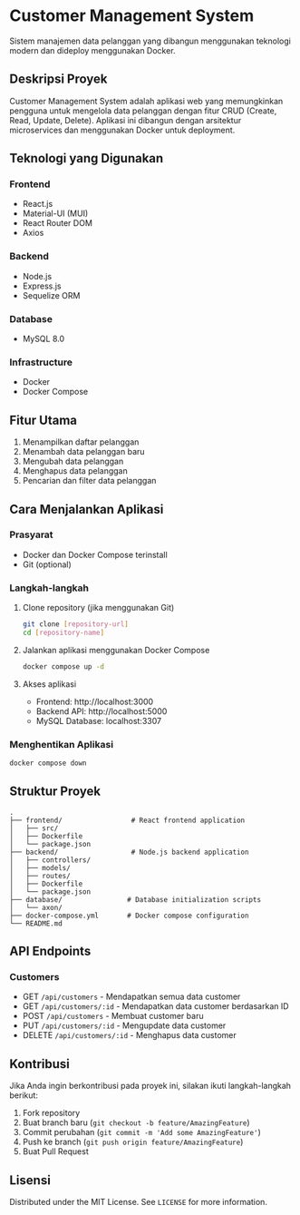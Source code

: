 # Customer Management System

Sistem manajemen data pelanggan yang dibangun menggunakan teknologi modern dan dideploy menggunakan Docker.

## Deskripsi Proyek

Customer Management System adalah aplikasi web yang memungkinkan pengguna untuk mengelola data pelanggan dengan fitur CRUD (Create, Read, Update, Delete). Aplikasi ini dibangun dengan arsitektur microservices dan menggunakan Docker untuk deployment.

## Teknologi yang Digunakan

### Frontend

- React.js
- Material-UI (MUI)
- React Router DOM
- Axios

### Backend

- Node.js
- Express.js
- Sequelize ORM

### Database

- MySQL 8.0

### Infrastructure

- Docker
- Docker Compose

## Fitur Utama

1. Menampilkan daftar pelanggan
2. Menambah data pelanggan baru
3. Mengubah data pelanggan
4. Menghapus data pelanggan
5. Pencarian dan filter data pelanggan

## Cara Menjalankan Aplikasi

### Prasyarat

- Docker dan Docker Compose terinstall
- Git (optional)

### Langkah-langkah

1. Clone repository (jika menggunakan Git)

   ```bash
   git clone [repository-url]
   cd [repository-name]
   ```

2. Jalankan aplikasi menggunakan Docker Compose

   ```bash
   docker compose up -d
   ```

3. Akses aplikasi
   - Frontend: http://localhost:3000
   - Backend API: http://localhost:5000
   - MySQL Database: localhost:3307

### Menghentikan Aplikasi

```bash
docker compose down
```

## Struktur Proyek

```
.
├── frontend/                 # React frontend application
│   ├── src/
│   ├── Dockerfile
│   └── package.json
├── backend/                  # Node.js backend application
│   ├── controllers/
│   ├── models/
│   ├── routes/
│   ├── Dockerfile
│   └── package.json
├── database/                # Database initialization scripts
│   └── axon/
├── docker-compose.yml       # Docker compose configuration
└── README.md
```

## API Endpoints

### Customers

- GET `/api/customers` - Mendapatkan semua data customer
- GET `/api/customers/:id` - Mendapatkan data customer berdasarkan ID
- POST `/api/customers` - Membuat customer baru
- PUT `/api/customers/:id` - Mengupdate data customer
- DELETE `/api/customers/:id` - Menghapus data customer

## Kontribusi

Jika Anda ingin berkontribusi pada proyek ini, silakan ikuti langkah-langkah berikut:

1. Fork repository
2. Buat branch baru (`git checkout -b feature/AmazingFeature`)
3. Commit perubahan (`git commit -m 'Add some AmazingFeature'`)
4. Push ke branch (`git push origin feature/AmazingFeature`)
5. Buat Pull Request

## Lisensi

Distributed under the MIT License. See `LICENSE` for more information.

